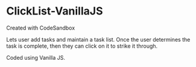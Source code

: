 # ClickList-VanillaJS
Created with CodeSandbox

Lets user add tasks and maintain a task list.
Once the user determines the task is complete, then they can click on it to strike it through.

Coded using Vanilla JS.
